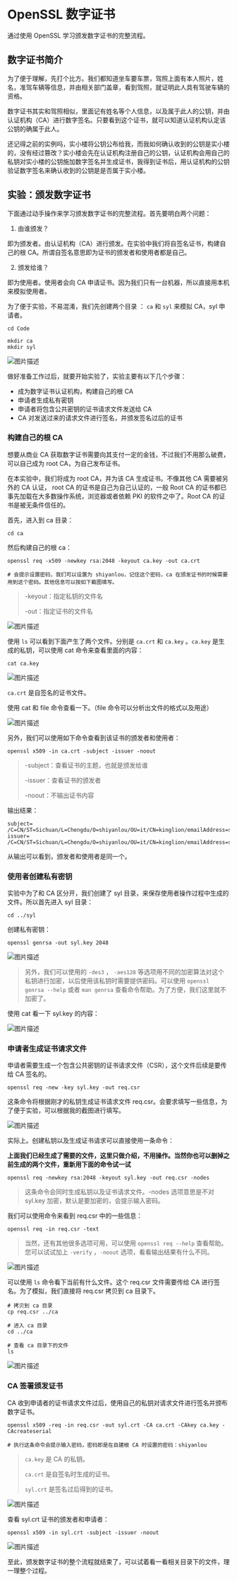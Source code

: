 # OpenSSL 数字证书

通过使用 OpenSSL 学习颁发数字证书的完整流程。

## 数字证书简介

为了便于理解，先打个比方。我们都知道坐车要车票，驾照上面有本人照片，姓名，准驾车辆等信息，并由相关部门盖章，看到驾照，就证明此人具有驾驶车辆的资格。

数字证书其实和驾照相似，里面记有姓名等个人信息，以及属于此人的公钥，并由认证机构（CA）进行数字签名。只要看到这个证书，就可以知道认证机构认定该公钥的确属于此人。

还记得之前的实例吗，实小楼将公钥公布给我，而我如何确认收到的公钥是实小楼的，没有经过篡改？实小楼会先在认证机构注册自己的公钥，认证机构会用自己的私钥对实小楼的公钥施加数字签名并生成证书，我得到证书后，用认证机构的公钥验证数字签名来确认收到的公钥是是否属于实小楼。

## 实验：颁发数字证书

下面通过动手操作来学习颁发数字证书的完整流程。首先要明白两个问题：

1. 由谁颁发？

即为颁发者。由认证机构（CA）进行颁发。在实验中我们将自签名证书，构建自己的根 CA。所谓自签名意思即为证书的颁发者和使用者都是自己。

2. 颁发给谁？

即为使用者。使用者会向 CA 申请证书。因为我们只有一台机器，所以直接用本机来模拟使用者。

为了便于实验，不易混淆，我们先创建两个目录 ： `ca` 和 `syl` 来模拟 CA，syl 申请者。

```
cd Code

mkdir ca
mkdir syl
```

![图片描述](https://dn-simplecloud.shiyanlou.com/uid/8797/1547198282854.png-wm)

做好准备工作过后，就要开始实验了，实验主要有以下几个步骤：

- 成为数字证书认证机构，构建自己的根 CA
- 申请者生成私有密钥
- 申请者将包含公共密钥的证书请求文件发送给 CA
- CA 对发送过来的请求文件进行签名，并颁发签名过后的证书

### 构建自己的根 CA

想要从商业 CA 获取数字证书需要向其支付一定的金钱，不过我们不用那么破费，可以自己成为 root CA，为自己发布证书。

在本实验中，我们将成为 root CA，并为该 CA 生成证书。不像其他 CA 需要被另外的 CA 认证， root CA 的证书是自己为自己认证的，一般 Root CA 的证书都已事先加载在大多数操作系统，浏览器或者依赖 PKI 的软件之中了。Root CA 的证书是被无条件信任的。

首先，进入到 ca 目录：

```
cd ca
```

然后构建自己的根 ca：

```
openssl req -x509 -newkey rsa:2048 -keyout ca.key -out ca.crt

# 会提示设置密码，我们可以设置为 shiyanlou，记住这个密码，ca 在颁发证书的时候需要用到这个密码。其他信息可以按如下截图填写。
```

> -keyout：指定私钥的文件名
>
> -out：指定证书的文件名

![图片描述](https://dn-simplecloud.shiyanlou.com/uid/8797/1547199050426.png-wm)

使用 `ls` 可以看到下面产生了两个文件。分别是 `ca.crt` 和 `ca.key` 。`ca.key` 是生成的私钥，可以使用 cat 命令来查看里面的内容：

```
cat ca.key
```

![图片描述](https://dn-simplecloud.shiyanlou.com/uid/8797/1547199274051.png-wm)

`ca.crt` 是自签名的证书文件。

使用 cat 和 file 命令查看一下。（file 命令可以分析出文件的格式以及用途）

![图片描述](https://dn-simplecloud.shiyanlou.com/uid/8797/1547199381048.png-wm)

另外，我们可以使用如下命令查看到该证书的颁发者和使用者：

```
openssl x509 -in ca.crt -subject -issuer -noout
```

> -subject：查看证书的主题，也就是颁发给谁
>
> -issuer：查看证书的颁发者
>
> -noout：不输出证书内容

输出结果：

```
subject= /C=CN/ST=Sichuan/L=Chengdu/O=shiyanlou/OU=it/CN=kinglion/emailAddress=shiyanlou@simplecloud.cn
issuer= /C=CN/ST=Sichuan/L=Chengdu/O=shiyanlou/OU=it/CN=kinglion/emailAddress=shiyanlou@simplecloud.cn
```

从输出可以看到，颁发者和使用者是同一个。

### 使用者创建私有密钥

实验中为了和 CA 区分开，我们创建了 syl 目录，来保存使用者操作过程中生成的文件。所以首先进入 syl 目录：

```
cd ../syl
```

创建私有密钥：

```
openssl genrsa -out syl.key 2048
```

![图片描述](https://dn-simplecloud.shiyanlou.com/uid/8797/1547200324074.png-wm)

> 另外，我们可以使用的  `-des3` ， `-aes128` 等选项用不同的加密算法对这个私钥进行加密，以后使用该私钥时需要提供密码。可以使用 `openssl genrsa --help` 或者 `man genrsa` 查看命令帮助。为了方便，我们这里就不加密了。

使用 cat 看一下 syl.key 的内容：

![图片描述](https://dn-simplecloud.shiyanlou.com/uid/8797/1547201248408.png-wm)

### 申请者生成证书请求文件

申请者需要生成一个包含公共密钥的证书请求文件（CSR），这个文件后续是要传给 CA 签名的。

```
openssl req -new -key syl.key -out req.csr
```

这条命令将根据刚才的私钥生成证书请求文件 req.csr。会要求填写一些信息，为了便于实验，可以根据我的截图进行填写。

![图片描述](https://dn-simplecloud.shiyanlou.com/uid/8797/1547201531623.png-wm)

实际上。创建私钥以及生成证书请求可以直接使用一条命令：

**上面我们已经生成了需要的文件，这里只做介绍，不用操作。当然你也可以删掉之前生成的两个文件，重新用下面的命令试一试**

```
openssl req -newkey rsa:2048 -keyout syl.key -out req.csr -nodes
```

> 这条命令会同时生成私钥以及证书请求文件。-nodes 选项意思是不对 syl.key 加密，默认是要加密的，会提示输入密码。

我们可以使用命令来看到 req.csr 中的一些信息：

```
openssl req -in req.csr -text  
```

> 当然，还有其他很多选项可用，可以使用 `openssl req --help` 查看帮助。您可以试试加上 `-verify` ，`-noout` 选项，看看输出结果有什么不同。

![图片描述](https://dn-simplecloud.shiyanlou.com/uid/8797/1547203343203.png-wm)

可以使用 `ls` 命令看下当前有什么文件。这个 req.csr 文件需要传给 CA 进行签名。为了模拟，我们直接将 req.csr 拷贝到 ca 目录下。

```
# 拷贝到 ca 目录
cp req.csr ../ca

# 进入 ca 目录
cd ../ca

# 查看 ca 目录下的文件
ls
```

![图片描述](https://dn-simplecloud.shiyanlou.com/uid/8797/1547202240701.png)

### CA 签署颁发证书

CA 收到申请者的证书请求文件过后，使用自己的私钥对请求文件进行签名并颁布数字证书。

```
openssl x509 -req -in req.csr -out syl.crt -CA ca.crt -CAkey ca.key -CAcreateserial

# 执行这条命令会提示输入密码，密码即是在自建根 CA 时设置的密码：shiyanlou
```

> `ca.key` 是 CA 的私钥。
>
> `ca.crt` 是自签名时生成的证书。
>
> `syl.crt` 是签名过后得到的证书。

![图片描述](https://dn-simplecloud.shiyanlou.com/uid/8797/1547203012441.png-wm)

查看 syl.crt 证书的颁发者和申请者：

```
openssl x509 -in syl.crt -subject -issuer -noout 
```

![图片描述](https://dn-simplecloud.shiyanlou.com/uid/8797/1547203222105.png-wm)

至此，颁发数字证书的整个流程就结束了，可以试着看一看相关目录下的文件，理一理整个过程。